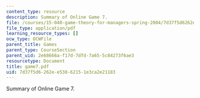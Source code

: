 ```yaml
---
content_type: resource
description: Summary of Online Game 7.
file: /courses/15-040-game-theory-for-managers-spring-2004/7d37f5d6262ee53862151e3ca2e21183_game7.pdf
file_type: application/pdf
learning_resource_types: []
ocw_type: OCWFile
parent_title: Games
parent_type: CourseSection
parent_uid: 2e68666a-f17d-7dfd-7a65-5c84273f6ae3
resourcetype: Document
title: game7.pdf
uid: 7d37f5d6-262e-e538-6215-1e3ca2e21183
---
```

Summary of Online Game 7.

